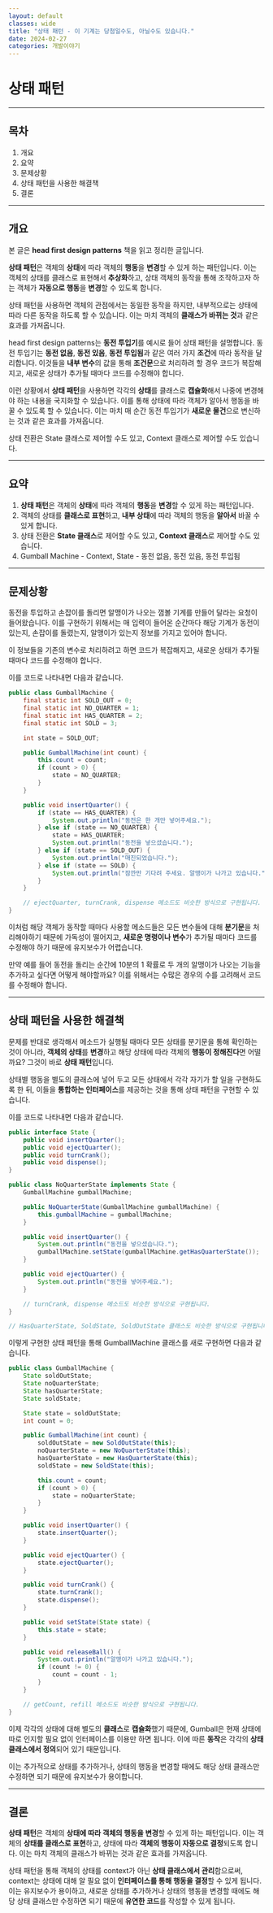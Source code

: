```yaml
---
layout: default
classes: wide
title: "상태 패턴 - 이 기계는 당첨일수도, 아닐수도 있습니다."
date: 2024-02-27
categories: 개발이야기
---
```


# 상태 패턴

---

## 목차

1. 개요
2. 요약
3. 문제상황
4. 상태 패턴을 사용한 해결책
5. 결론

---

## 개요

본 글은 **head first design patterns** 책을 읽고 정리한 글입니다.

**상태 패턴**은 객체의 **상태**에 따라 객체의 **행동**을 **변경**할 수 있게 하는 패턴입니다. 이는 객체의 상태를 클래스로 표현해서 **추상화**하고, 상태 객체의 동작을 통해 조작하고자 하는 객체가 **자동으로 행동**을 **변경**할 수 있도록 합니다.

상태 패턴을 사용하면 객체의 관점에서는 동일한 동작을 하지만, 내부적으로는 상태에 따라 다른 동작을 하도록 할 수 있습니다. 이는 마치 객체의 **클래스가 바뀌는 것**과 같은 효과를 가져옵니다.

head first design patterns는 **동전 투입기**를 예시로 들어 상태 패턴을 설명합니다. 동전 투입기는 **동전 없음**, **동전 있음**, **동전 투입됨**과 같은 여러 가지 **조건**에 따라 동작을 달리합니다. 이것들을 **내부 변수**의 값을 통해 **조건문**으로 처리하려 할 경우 코드가 복잡해지고, 새로운 상태가 추가될 때마다 코드를 수정해야 합니다.

이런 상황에서 **상태 패턴**을 사용하면 각각의 **상태**를 클래스로 **캡슐화**해서 나중에 변경해야 하는 내용을 국지화할 수 있습니다. 이를 통해 상태에 따라 객체가 알아서 행동을 바꿀 수 있도록 할 수 있습니다. 이는 마치 매 순간 동전 투입기가 **새로운 물건**으로 변신하는 것과 같은 효과를 가져옵니다.

상태 전환은 State 클래스로 제어할 수도 있고, Context 클래스로 제어할 수도 있습니다.

---

## 요약

1. **상태 패턴**은 객체의 **상태**에 따라 객체의 **행동**을 **변경**할 수 있게 하는 패턴입니다.
2. 객체의 상태를 **클래스로 표현**하고, **내부 상태**에 따라 객체의 행동을 **알아서** 바꿀 수 있게 합니다.
3. 상태 전환은 **State 클래스**로 제어할 수도 있고, **Context 클래스**로 제어할 수도 있습니다.
4. Gumball Machine - Context, State - 동전 없음, 동전 있음, 동전 투입됨

---

## 문제상황

동전을 투입하고 손잡이를 돌리면 알맹이가 나오는 껌볼 기계를 만들어 달라는 요청이 들어왔습니다. 이를 구현하기 위해서는 매 입력이 들어온 순간마다 해당 기계가 동전이 있는지, 손잡이를 돌렸는지, 알맹이가 있는지 정보를 가지고 있어야 합니다.

이 정보들을 기존의 변수로 처리하려고 하면 코드가 복잡해지고, 새로운 상태가 추가될 때마다 코드를 수정해야 합니다.

이를 코드로 나타내면 다음과 같습니다.

```java
public class GumballMachine {
    final static int SOLD_OUT = 0;
    final static int NO_QUARTER = 1;
    final static int HAS_QUARTER = 2;
    final static int SOLD = 3;

    int state = SOLD_OUT;

    public GumballMachine(int count) {
        this.count = count;
        if (count > 0) {
            state = NO_QUARTER;
        }
    }

    public void insertQuarter() {
        if (state == HAS_QUARTER) {
            System.out.println("동전은 한 개만 넣어주세요.");
        } else if (state == NO_QUARTER) {
            state = HAS_QUARTER;
            System.out.println("동전을 넣으셨습니다.");
        } else if (state == SOLD_OUT) {
            System.out.println("매진되었습니다.");
        } else if (state == SOLD) {
            System.out.println("잠깐만 기다려 주세요. 알맹이가 나가고 있습니다.");
        }
    }

    // ejectQuarter, turnCrank, dispense 메소드도 비슷한 방식으로 구현됩니다.
}
```

이처럼 해당 객체가 동작할 때마다 사용할 메소드들은 모든 변수들에 대해 **분기문**을 처리해야하기 때문에 가독성이 떨어지고, **새로운 명령이나 변수**가 추가될 때마다 코드를 수정해야 하기 때문에 유지보수가 어렵습니다.

만약 예를 들어 동전을 돌리는 순간에 10분의 1 확률로 두 개의 알맹이가 나오는 기능을 추가하고 싶다면 어떻게 해야할까요? 이를 위해서는 수많은 경우의 수를 고려해서 코드를 수정해야 합니다.

---

## 상태 패턴을 사용한 해결책

문제를 반대로 생각해서 메소드가 실행될 때마다 모든 상태를 분기문을 통해 확인하는 것이 아니라, **객체의 상태**를 **변경**하고 해당 상태에 따라 객체의 **행동이 정해진다**면 어떨까요? 그것이 바로 **상태 패턴**입니다.

상태별 행동을 별도의 클래스에 넣어 두고 모든 상태에서 각각 자기가 할 일을 구현하도록 한 뒤, 이들을 **통합하는 인터페이스**를 제공하는 것을 통해 상태 패턴을 구현할 수 있습니다.

이를 코드로 나타내면 다음과 같습니다.

```java
public interface State {
    public void insertQuarter();
    public void ejectQuarter();
    public void turnCrank();
    public void dispense();
}

public class NoQuarterState implements State {
    GumballMachine gumballMachine;

    public NoQuarterState(GumballMachine gumballMachine) {
        this.gumballMachine = gumballMachine;
    }

    public void insertQuarter() {
        System.out.println("동전을 넣으셨습니다.");
        gumballMachine.setState(gumballMachine.getHasQuarterState());
    }

    public void ejectQuarter() {
        System.out.println("동전을 넣어주세요.");
    }

    // turnCrank, dispense 메소드도 비슷한 방식으로 구현됩니다.
}

// HasQuarterState, SoldState, SoldOutState 클래스도 비슷한 방식으로 구현됩니다.
```

이렇게 구현한 상태 패턴을 통해 GumballMachine 클래스를 새로 구현하면 다음과 같습니다.

```java
public class GumballMachine {
    State soldOutState;
    State noQuarterState;
    State hasQuarterState;
    State soldState;

    State state = soldOutState;
    int count = 0;

    public GumballMachine(int count) {
        soldOutState = new SoldOutState(this);
        noQuarterState = new NoQuarterState(this);
        hasQuarterState = new HasQuarterState(this);
        soldState = new SoldState(this);

        this.count = count;
        if (count > 0) {
            state = noQuarterState;
        }
    }

    public void insertQuarter() {
        state.insertQuarter();
    }

    public void ejectQuarter() {
        state.ejectQuarter();
    }

    public void turnCrank() {
        state.turnCrank();
        state.dispense();
    }

    public void setState(State state) {
        this.state = state;
    }

    public void releaseBall() {
        System.out.println("알맹이가 나가고 있습니다.");
        if (count != 0) {
            count = count - 1;
        }
    }

    // getCount, refill 메소드도 비슷한 방식으로 구현됩니다.
}
```

이제 각각의 상태에 대해 별도의 **클래스**로 **캡슐화**했기 때문에, Gumball은 현재 상태에 따로 인지할 필요 없이 인터페이스를 이용만 하면 됩니다. 이에 따른 **동작**은 각각의 **상태 클래스에서 정의**되어 있기 때문입니다.

이는 추가적으로 상태를 추가하거나, 상태의 행동을 변경할 때에도 해당 상태 클래스만 수정하면 되기 때문에 유지보수가 용이합니다.

---

## 결론

**상태 패턴**은 객체의 **상태에 따라 객체의 행동을 변경**할 수 있게 하는 패턴입니다. 이는 객체의 **상태를 클래스로 표현**하고, 상태에 따라 **객체의 행동이 자동으로 결정**되도록 합니다. 이는 마치 객체의 클래스가 바뀌는 것과 같은 효과를 가져옵니다.

상태 패턴을 통해 객체의 상태를 context가 아닌 **상태 클래스에서 관리**함으로써, context는 상태에 대해 알 필요 없이 **인터페이스를 통해 행동을 결정**할 수 있게 됩니다. 이는 유지보수가 용이하고, 새로운 상태를 추가하거나 상태의 행동을 변경할 때에도 해당 상태 클래스만 수정하면 되기 때문에 **유연한 코드**를 작성할 수 있게 됩니다.